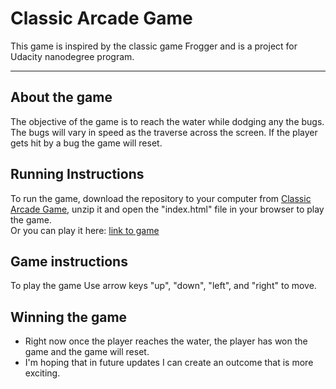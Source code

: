 Classic Arcade Game
===============================

This game is inspired by the classic game Frogger and is a project for Udacity nanodegree program.

---

## About the game

The objective of the game is to reach the water while dodging any the bugs. The bugs will vary in speed as the traverse across the screen.
If the player gets hit by a bug the game will reset.

## Running Instructions

To run the game, download the repository to your computer from <a href="https://github.com/diondlewis/game">Classic Arcade Game</a>, unzip it and open the "index.html" file in your browser to play the game.
<br>
Or you can play it here:
<a href='http://diondlewis.github.io/game'>link to game</a>

## Game instructions
To play the game
Use arrow keys "up", "down", "left", and "right" to move.

## Winning the game
* Right now once the player reaches the water, the player has won the game and the game will reset.
* I'm hoping that in future updates I can create an outcome that is more exciting.

